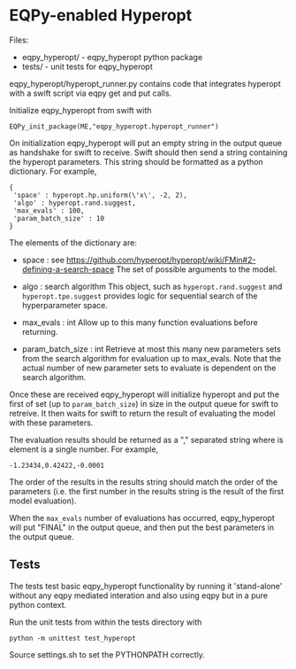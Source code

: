 # EQPy-enabled Hyperopt #

Files:

* eqpy_hyperopt/ - eqpy_hyperopt python package
* tests/ - unit tests for eqpy_hyperopt

eqpy_hyperopt/hyperopt_runner.py contains code that integrates hyperopt with
a swift script via eqpy get and put calls.

Initialize eqpy_hyperopt from swift with  
```
EQPy_init_package(ME,"eqpy_hyperopt.hyperopt_runner")
```
On initialization eqpy_hyperopt will put an empty string in the output
queue as handshake for swift to receive. Swift should then send a string
containing the hyperopt parameters. This string should be formatted as a
python dictionary. For example,
```
{
 'space' : hyperopt.hp.uniform(\'x\', -2, 2),
 'algo' : hyperopt.rand.suggest,
 'max_evals' : 100,
 'param_batch_size' : 10
}
```
The elements of the dictionary are:

* space : see https://github.com/hyperopt/hyperopt/wiki/FMin#2-defining-a-search-space
        The set of possible arguments to the model.

* algo : search algorithm
      This object, such as `hyperopt.rand.suggest` and
      `hyperopt.tpe.suggest` provides logic for sequential search of the
      hyperparameter space.

* max_evals : int
      Allow up to this many function evaluations before returning.

* param_batch_size : int
      Retrieve at most this many new parameters sets from the search
      algorithm for evaluation up to max_evals. Note that the actual
      number of new parameter sets to evaluate is dependent on the
      search algorithm.

Once these are received eqpy_hyperopt will initialize hyperopt and put the
first of set (up to `param_batch_size`) in size in the output queue for swift
to retreive. It then waits for swift to return the result of evaluating the
model with these parameters.

The evaluation results should be returned as a "," separated string where
is element is a single number. For example,
```
-1.23434,0.42422,-0.0001
```
The order of the results in the results string should match the order of the
parameters (i.e. the first number in the results string is the result of the
first model evaluation).

When the `max_evals` number of evaluations has occurred, eqpy_hyperopt will
put "FINAL" in the output queue, and then put the best parameters in the
output queue.

## Tests ##
The tests test basic eqpy_hyperopt functionality by running it 'stand-alone'
without any eqpy mediated interation and also using eqpy but in a pure python
context.

Run the unit tests from within the tests directory with

`python -m unittest test_hyperopt`

 Source settings.sh to set the PYTHONPATH correctly.
